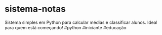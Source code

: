 # sistema-notas
Sistema simples em Python para calcular médias e classificar alunos. Ideal para quem está começando! #python #iniciante #educaçâo
